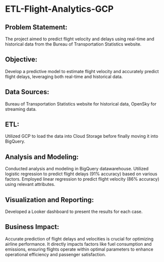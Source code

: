 # ETL-Flight-Analytics-GCP

## Problem Statement:
The project aimed to predict flight velocity and delays using real-time and historical data from the Bureau of Transportation Statistics website.

## Objective:
Develop a predictive model to estimate flight velocity and accurately predict flight delays, leveraging both real-time and historical data.

## Data Sources:
Bureau of Transportation Statistics website for historical data, OpenSky for streaming data.

## ETL:
Utilized GCP to load the data into Cloud Storage before finally moving it into BigQuery.

## Analysis and Modeling:
Conducted analysis and modeling in BigQuery datawarehouse.
Utilized logistic regression to predict flight delays (91% accuracy) based on various factors.
Employed linear regression to predict flight velocity (86% accuracy) using relevant attributes.

## Visualization and Reporting:
Developed a Looker dashboard to present the results for each case.

## Business Impact:
Accurate prediction of flight delays and velocities is crucial for optimizing airline performance. It directly impacts factors like fuel consumption and emissions, ensuring flights operate within optimal parameters to enhance operational efficiency and passenger satisfaction.
